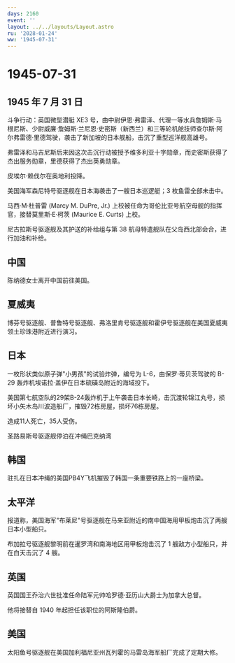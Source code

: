 ```yaml
---
days: 2160
event: ''
layout: ../../layouts/Layout.astro
ru: '2028-01-24'
ww: '1945-07-31'
---
```


# 1945-07-31

## 1945 年 7 月 31 日

斗争行动：英国微型潜艇 XE3
号，由中尉伊恩·弗雷泽、代理一等水兵詹姆斯·马根尼斯、少尉威廉·詹姆斯·兰尼恩·史密斯（新西兰）和三等轮机舱技师查尔斯·阿尔弗雷德·里德驾驶，袭击了新加坡的日本舰船，击沉了重型巡洋舰高雄号。

弗雷泽和马吉尼斯后来因这次击沉行动被授予维多利亚十字勋章，而史密斯获得了杰出服务勋章，里德获得了杰出英勇勋章。

皮埃尔·赖伐尔在奥地利投降。

美国海军森尼特号驱逐舰在日本海袭击了一艘日本巡逻艇；3 枚鱼雷全部未击中。

马西·M·杜普雷 (Marcy M. DuPre, Jr.)
上校被任命为哥伦比亚号航空母舰的指挥官，接替莫里斯·E·柯茨 (Maurice E.
Curts) 上校。

尼古拉斯号驱逐舰及其护送的补给组与第 38
航母特遣舰队在父岛西北部会合，进行加油和补给。

## 中国

陈纳德女士离开中国前往美国。

## 夏威夷

博芬号驱逐舰、普鲁特号驱逐舰、弗洛里肯号驱逐舰和霍伊号驱逐舰在美国夏威夷领土珍珠港附近进行演习。

## 日本

一枚形状类似原子弹"小男孩"的试验炸弹，编号为 L-6，由保罗·蒂贝茨驾驶的
B-29 轰炸机埃诺拉·盖伊在日本硫磺岛附近的海域投下。

美国第七航空队的29架B-24轰炸机于上午袭击日本长崎，击沉渡轮锦江丸号，损坏小矢木岛川波造船厂，摧毁72栋房屋，损坏76栋房屋。

造成11人死亡，35人受伤。

圣路易斯号驱逐舰停泊在冲绳巴克纳湾

## 韩国

驻扎在日本冲绳的美国PB4Y飞机摧毁了韩国一条重要铁路上的一座桥梁。

## 太平洋

报道称，美国海军"布莱尼"号驱逐舰在马来亚附近的南中国海用甲板炮击沉了两艘日本小型船只。

布加拉号驱逐舰黎明前在暹罗湾和南海地区用甲板炮击沉了 1
艘敌方小型船只，并在白天击沉了 4 艘。

## 英国

英国国王乔治六世批准任命陆军元帅哈罗德·亚历山大爵士为加拿大总督。

他将接替自 1940 年起担任该职位的阿斯隆伯爵。

## 美国

太阳鱼号驱逐舰在美国加利福尼亚州瓦列霍的马雷岛海军船厂完成了定期大修。